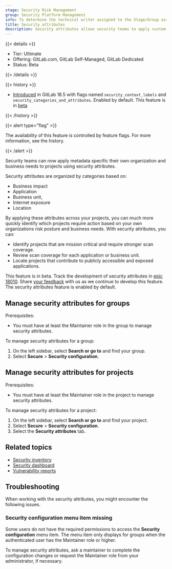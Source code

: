 ```yaml
---
stage: Security Risk Management
group: Security Platform Management
info: To determine the technical writer assigned to the Stage/Group associated with this page, see https://handbook.gitlab.com/handbook/product/ux/technical-writing/#assignments
title: Security attributes
description: Security attributes allows security teams to apply custom metadata labels to projects and groups, enabling them to filter and prioritize security risks based on business context.
---
```


{{< details >}}

- Tier: Ultimate
- Offering: GitLab.com, GitLab Self-Managed, GitLab Dedicated
- Status: Beta

{{< /details >}}

{{< history >}}

- [Introduced](https://gitlab.com/groups/gitlab-org/-/epics/18010) in GitLab 18.5 with flags named `security_context_labels` and `security_categories_and_attributes`. Enabled by default. This feature is in [beta](../../../policy/development_stages_support.md)

{{< /history >}}

{{< alert type="flag" >}}

The availability of this feature is controlled by feature flags.
For more information, see the history.

{{< /alert >}}

Security teams can now apply metadata specific their own organization and business needs to projects using security attributes.

Security attributes are organized by categories based on:

- Business impact
- Application
- Business unit,
- Internet exposure
- Location

By applying these attributes across your projects, you can much more quickly identify which projects require action based on your own organizations risk posture and business needs. With security attributes, you can:

- Identify projects that are mission critical and require stronger scan coverage.
- Review scan coverage for each application or business unit.
- Locate projects that contribute to publicly accessible and exposed applications.

This feature is in beta. Track the development of security attributes in [epic 18010](https://gitlab.com/groups/gitlab-org/-/epics/18010). Share [your feedback](https://gitlab.com/gitlab-org/gitlab/-/issues/553062) with us as we continue to develop this feature. The security attributes feature is enabled by default.

## Manage security attributes for groups

Prerequisites:

- You must have at least the Maintainer role in the group to manage security attributes.

To manage security attributes for a group:

1. On the left sidebar, select **Search or go to** and find your group.
1. Select **Secure** > **Security configuration**.

## Manage security attributes for projects

Prerequisites:

- You must have at least the Maintainer role in the project to manage security attributes.

To manage security attributes for a project:

1. On the left sidebar, select **Search or go to** and find your project.
1. Select **Secure** > **Security configuration**.
1. Select the **Security attributes** tab.

## Related topics

- [Security inventory](../security_inventory/_index.md)
- [Security dashboard](../security_dashboard/_index.md)
- [Vulnerability reports](../vulnerability_report/_index.md)

## Troubleshooting

When working with the security attributes, you might encounter the following issues.

### Security configuration menu item missing

Some users do not have the required permissions to access the **Security configuration** menu item. The menu item only displays for groups when the authenticated user has the Maintainer role or higher.

To manage security attributes, ask a maintainer to complete the configuration changes or request the Maintainer role from your administrator, if necessary.
